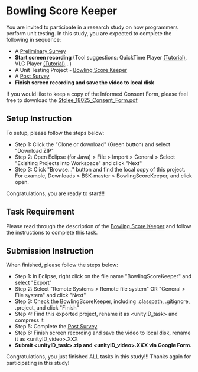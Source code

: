 # Bowling Score Keeper

You are invited to participate in a research study on how programmers perform unit testing. In this study, you are expected to complete the following in sequence:
- A [Preliminary Survey](https://ncsu.qualtrics.com/jfe/form/SV_0ue2442xd30BFxI) 
- **Start screen recording** (Tool suggestions: QuickTime Player [(Tutorial)](https://www.youtube.com/watch?v=qwkW9hk1Brk), VLC Player [(Tutorial)](https://www.youtube.com/watch?v=zPU0YS7t7xY)...)
- A Unit Testing Project - [Bowling Score Keeper](https://github.com/ginaBai/BSK/tree/master/BowlingScoreKeeper)
- A [Post Survey](https://ncsu.qualtrics.com/jfe/form/SV_8Jiv1T9JHD70pfM)
- **Finish screen recording and save the video to local disk**

If you would like to keep a copy of the Informed Consent Form, please feel free to download the [Stolee_18025_Consent_Form.pdf](https://github.com/ginaBai/TestingPerformanceStudy/blob/master/Stolee_18025_Consent_Form.pdf)

## Setup Instruction
To setup, please follow the steps below:

- Step 1: Click the "Clone or download" (Green button) and select "Download ZIP"
- Step 2: Open Eclipse (for Java) > File > Import > General > Select "Exisiting Projects into Workspace" and click "Next"
- Step 3: Click "Browse..." button and find the local copy of this project. For example, Downloads > BSK-master > BowlingScoreKeeper, and click open.

Congratulations, you are ready to start!!! 

## Task Requirement
Please read through the description of the [Bowling Score Keeper](https://github.com/ginaBai/BSK/blob/master/BowlingScoreKeeper/README.md) and follow the instructions to complete this task. 

## Submission Instruction
When finished, please follow the steps below:

- Step 1: In Eclipse, right click on the file name "BowlingScoreKeeper" and select "Export"
- Step 2: Select "Remote Systems > Remote file system" OR "General > File system"
and click "Next"
- Step 3: Check the BowlingScoreKeeper, including .classpath, .gitignore, .project, and click "Finish"
- Step 4: Find this exported project, rename it as <unityID_task> and compress it
- Step 5: Complete the [Post Survey](https://ncsu.qualtrics.com/jfe/form/SV_8Jiv1T9JHD70pfM)
- Step 6: Finish screen recording and save the video to local disk, rename it as <unityID_video>.XXX
- **Submit <unityID_task>.zip and <unityID_video>.XXX via Google Form.**

Congratulations, you just finished ALL tasks in this study!!! Thanks again for participating in this study!
